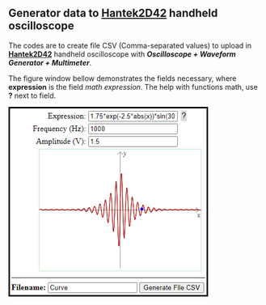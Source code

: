 ## Generator data to **[Hantek2D42](http://hantek.com/products/detail/13174)** handheld oscilloscope

The codes are to create file CSV (Comma-separated values) to upload in **[Hantek2D42](http://hantek.com/products/detail/13174)** handheld oscilloscope with ***Oscilloscope + Waveform Generator + Multimeter***.

The figure window bellow demonstrates the fields necessary, where **expression** is the field *math expression*. The help with functions math, use **?** next to field.

![principal_window](./img/window.png) 

